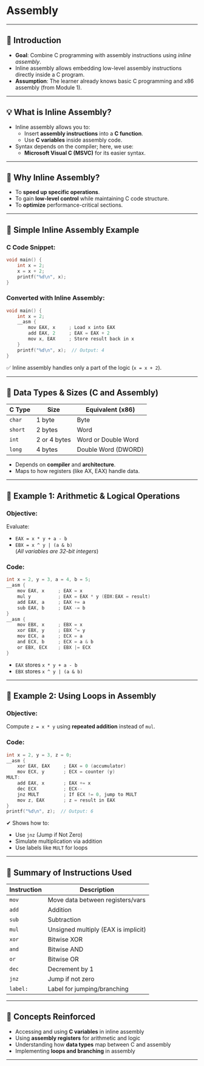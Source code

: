 # Assembly

---

## 📌 Introduction

- **Goal**: Combine C programming with assembly instructions using _inline assembly_.
- Inline assembly allows embedding low-level assembly instructions directly inside a C program.
- **Assumption**: The learner already knows basic C programming and x86 assembly (from Module 1).

---

## 💡 What is Inline Assembly?

- Inline assembly allows you to:
    - Insert **assembly instructions** into a **C function**.
    - Use **C variables** inside assembly code.
- Syntax depends on the compiler; here, we use:
    - **Microsoft Visual C (MSVC)** for its easier syntax.

---

## 🧩 Why Inline Assembly?

- To **speed up specific operations**.
- To gain **low-level control** while maintaining C code structure.
- To **optimize** performance-critical sections.

---

## 🧪 Simple Inline Assembly Example

### C Code Snippet:

```c
void main() {     
	int x = 2;     
	x = x + 2;     
	printf("%d\n", x); 
}
```

### Converted with Inline Assembly:

```c
void main() {     
	int x = 2;     
	__asm {         
		mov EAX, x     ; Load x into EAX         
		add EAX, 2     ; EAX = EAX + 2         
		mov x, EAX     ; Store result back in x     
	}     
	printf("%d\n", x);  // Output: 4 
}
```

✅ Inline assembly handles only a part of the logic (`x = x + 2`).

---

## 🧮 Data Types & Sizes (C and Assembly)

|C Type|Size|Equivalent (x86)|
|---|---|---|
|`char`|1 byte|Byte|
|`short`|2 bytes|Word|
|`int`|2 or 4 bytes|Word or Double Word|
|`long`|4 bytes|Double Word (DWORD)|

- Depends on **compiler** and **architecture**.
- Maps to how registers (like AX, EAX) handle data.

---

## 🧾 Example 1: Arithmetic & Logical Operations

### Objective:

Evaluate:

- `EAX = x * y + a - b`
- `EBX = x ^ y | (a & b)`  
    (_All variables are 32-bit integers_)

### Code:

```c
int x = 2, y = 3, a = 4, b = 5;  
__asm {     
	mov EAX, x     ; EAX = x     
	mul y          ; EAX = EAX * y (EDX:EAX = result)     
	add EAX, a     ; EAX += a     
	sub EAX, b     ; EAX -= b 
}  
__asm {     
	mov EBX, x     ; EBX = x     
	xor EBX, y     ; EBX ^= y     
	mov ECX, a     ; ECX = a     
	and ECX, b     ; ECX = a & b     
	or EBX, ECX    ; EBX |= ECX 
}
```

- `EAX` stores `x * y + a - b`
- `EBX` stores `x ^ y | (a & b)`

---

## 🔁 Example 2: Using Loops in Assembly

### Objective:

Compute `z = x * y` using **repeated addition** instead of `mul`.

### Code:

```c
int x = 2, y = 3, z = 0;  
__asm {     
	xor EAX, EAX     ; EAX = 0 (accumulator)     
	mov ECX, y       ; ECX = counter (y)  
MULT:     
	add EAX, x       ; EAX += x     
	dec ECX          ; ECX--     
	jnz MULT         ; If ECX != 0, jump to MULT      
	mov z, EAX       ; z = result in EAX 
}  
printf("%d\n", z);  // Output: 6
```

✔ Shows how to:

- Use `jnz` (Jump if Not Zero)
- Simulate multiplication via addition
- Use labels like `MULT` for loops

---

## 🔑 Summary of Instructions Used

|Instruction|Description|
|---|---|
|`mov`|Move data between registers/vars|
|`add`|Addition|
|`sub`|Subtraction|
|`mul`|Unsigned multiply (EAX is implicit)|
|`xor`|Bitwise XOR|
|`and`|Bitwise AND|
|`or`|Bitwise OR|
|`dec`|Decrement by 1|
|`jnz`|Jump if not zero|
|`label:`|Label for jumping/branching|

---

## 🧠 Concepts Reinforced

- Accessing and using **C variables** in inline assembly
- Using **assembly registers** for arithmetic and logic
- Understanding how **data types** map between C and assembly
- Implementing **loops and branching** in assembly

---